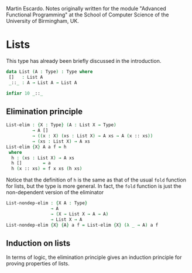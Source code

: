 
Martin Escardo.
Notes originally written for the module "Advanced Functional Programming"
at the School of Computer Science of the University of Birmingham, UK.


<!--
```agda
{-# OPTIONS --without-K --safe #-}

module List where

open import general-notation
```
-->
# Lists

This type has already been briefly discussed in the introduction.
```agda
data List (A : Type) : Type where
 []   : List A
 _::_ : A → List A → List A

infixr 10 _::_
```

## Elimination principle

```agda
List-elim : {X : Type} (A : List X → Type)
          → A []
          → ((x : X) (xs : List X) → A xs → A (x :: xs))
          → (xs : List X) → A xs
List-elim {X} A a f = h
 where
  h : (xs : List X) → A xs
  h []        = a
  h (x :: xs) = f x xs (h xs)
```
Notice that the definition of `h` is the same as that of the usual `fold` function for lists, but the type is more general. In fact, the `fold` function is just the non-dependent version of the eliminator
```agda
List-nondep-elim : {X A : Type}
                 → A
                 → (X → List X → A → A)
                 → List X → A
List-nondep-elim {X} {A} a f = List-elim {X} (λ _ → A) a f
```

## Induction on lists

In terms of logic, the elimination principle gives an induction principle for proving properties of lists.
